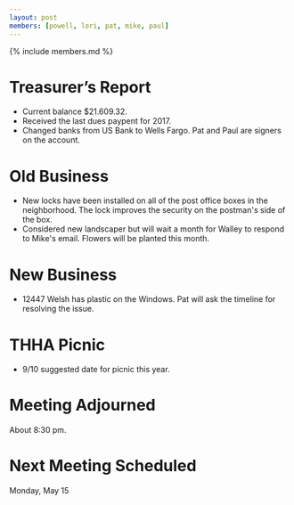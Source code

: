 ```yaml
---
layout: post
members: [powell, lori, pat, mike, paul]
---
```

{% include members.md %}

# Treasurer’s Report
* Current balance $21.609.32.
* Received the last dues paypent for 2017.
* Changed banks from US Bank to Wells Fargo.  Pat and Paul are signers on the account.

# Old Business
* New locks have been installed on all of the post office boxes in the neighborhood.
The lock improves the security on the postman's side of the box.
* Considered new landscaper but will wait a month for Walley to respond to Mike's email.
Flowers will be planted this month.

# New Business
* 12447 Welsh has plastic on the Windows.  Pat will ask the timeline for resolving the issue.

# THHA Picnic
* 9/10 suggested date for picnic this year.

# Meeting Adjourned
About 8:30 pm.

# Next Meeting Scheduled
Monday, May 15
